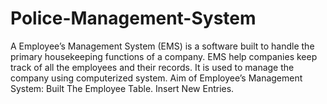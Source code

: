 # Police-Management-System
A Employee’s Management System (EMS) is a software built to handle the primary housekeeping functions of a company. EMS help companies keep track of all the employees and their records. It is used to manage the company using computerized system.  Aim of Employee’s Management System:   Built The Employee Table. Insert New Entries. 
